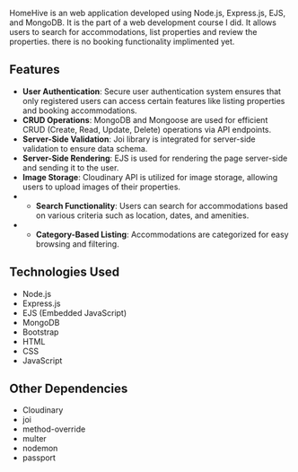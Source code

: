 

HomeHive is an  web application developed using Node.js, Express.js, EJS, and MongoDB. It is the part of a web development course I did. It allows users to search for accommodations, list properties and review the properties. there is no booking functionality implimented yet.



## Features
- **User Authentication**: Secure user authentication system ensures that only registered users can access certain features like listing properties and booking accommodations.
- **CRUD Operations**: MongoDB and Mongoose are used for efficient CRUD (Create, Read, Update, Delete) operations via API endpoints.
- **Server-Side Validation**: Joi library is integrated for server-side validation to ensure data schema.
- **Server-Side Rendering**: EJS is used for rendering the page server-side and sending it to the user.
- **Image Storage**: Cloudinary API is utilized for image storage, allowing users to upload images of their properties.
- - **Search Functionality**: Users can search for accommodations based on various criteria such as location, dates, and amenities.
- - **Category-Based Listing**: Accommodations are categorized for easy browsing and filtering.

## Technologies Used

- Node.js
- Express.js
- EJS (Embedded JavaScript)
- MongoDB
- Bootstrap
- HTML
- CSS
- JavaScript

## Other Dependencies

- Cloudinary
- joi
- method-override
- multer
- nodemon
- passport
  

